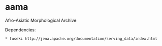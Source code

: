 aama
========

Afro-Asiatic Morphological Archive

Dependencies:

    * fuseki http://jena.apache.org/documentation/serving_data/index.html


